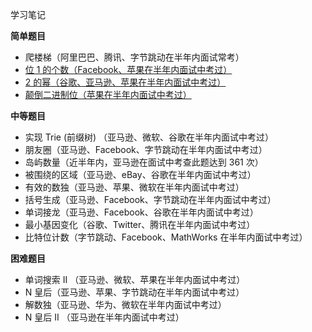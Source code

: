 学习笔记

**简单题目**
- 爬楼梯（阿里巴巴、腾讯、字节跳动在半年内面试常考）
- [位 1 的个数（Facebook、苹果在半年内面试中考过）](hammingWeight.py)
- [2 的幂（谷歌、亚马逊、苹果在半年内面试中考过）](isPowerOfTwo.py)
- [颠倒二进制位（苹果在半年内面试中考过）](reverseBits.py)

**中等题目**
- 实现 Trie (前缀树) （亚马逊、微软、谷歌在半年内面试中考过）
- 朋友圈（亚马逊、Facebook、字节跳动在半年内面试中考过）
- 岛屿数量（近半年内，亚马逊在面试中考查此题达到 361 次）
- 被围绕的区域（亚马逊、eBay、谷歌在半年内面试中考过）
- 有效的数独（亚马逊、苹果、微软在半年内面试中考过）
- 括号生成（亚马逊、Facebook、字节跳动在半年内面试中考过）
- 单词接龙（亚马逊、Facebook、谷歌在半年内面试中考过）
- 最小基因变化（谷歌、Twitter、腾讯在半年内面试中考过）
- 比特位计数（字节跳动、Facebook、MathWorks 在半年内面试中考过）

**困难题目**
- 单词搜索 II （亚马逊、微软、苹果在半年内面试中考过）
- N 皇后（亚马逊、苹果、字节跳动在半年内面试中考过）
- 解数独（亚马逊、华为、微软在半年内面试中考过）
- N 皇后 II （亚马逊在半年内面试中考过）